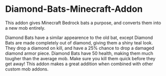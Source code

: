 # Diamond-Bats-Minecraft-Addon

This addon gives Minecraft Bedrock bats a purpose, and converts them into a new mob entirely.

Diamond Bats have a similar appearence to the old bat, except Diamond Bats are made completely out of diamond, giving them a shiny teal look. They drop a diamond on kill, and
have a 25% chance to drop a damaged diamond armor piece. Diamond Bats have 50 health, making them much tougher than the average mob. Make sure you kill them quick before they get
away! This addon makes a great addition when combined with other custom mob addons.
